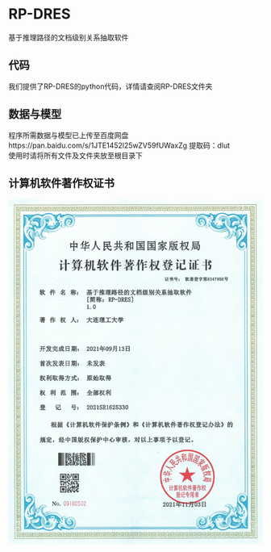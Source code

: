 # RP-DRES
基于推理路径的文档级别关系抽取软件
## 代码
我们提供了RP-DRES的python代码，详情请查阅RP-DRES文件夹
## 数据与模型
程序所需数据与模型已上传至百度网盘https://pan.baidu.com/s/1JTE1452l25wZV59fUWaxZg 提取码：dlut<br>
使用时请将所有文件及文件夹放至根目录下
## 计算机软件著作权证书
![cert](https://github.com/DUT-B910/RP-DRES/blob/7a99e865555619e5fbbe1587852a273880cba031/%E8%BD%AF%E4%BB%B6%E8%91%97%E4%BD%9C%E6%9D%83%E7%99%BB%E8%AE%B0%E8%AF%81%E4%B9%A6.jpg)
